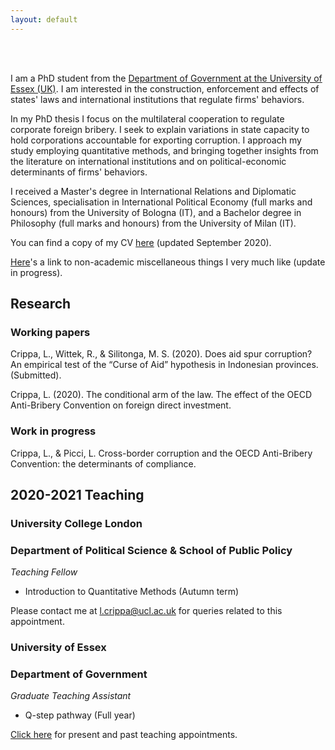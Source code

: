 ```yaml
---
layout: default
---
```

<br><br>

I am a PhD student from the [Department of Government at the University of Essex (UK)](https://www.essex.ac.uk/departments/government). I am interested in the construction, enforcement and effects of states' laws and international institutions that regulate firms' behaviors.

In my PhD thesis I focus on the multilateral cooperation to regulate corporate foreign bribery. I seek to explain variations in state capacity to hold corporations accountable for exporting corruption. I approach my study employing quantitative methods, and bringing together insights from the literature on international institutions and on political-economic determinants of firms' behaviors.

I received a Master's degree in International Relations and Diplomatic Sciences, specialisation in International Political Economy (full marks and honours) from the University of Bologna (IT), and a Bachelor degree in Philosophy (full marks and honours) from the University of Milan (IT).

You can find a copy of my CV [here](assets/LorenzoCrippa_CV_2020_09_18.pdf) (updated September 2020). 

[Here](https://lorenzo-crippa.github.io/Miscellaneous)'s a link to non-academic miscellaneous things I very much like (update in progress).


## Research
### Working papers
Crippa, L., Wittek, R., & Silitonga, M. S. (2020). Does aid spur corruption? An empirical test of the “Curse of Aid” hypothesis in Indonesian provinces. (Submitted).

Crippa, L. (2020). The conditional arm of the law. The effect of the OECD Anti-Bribery Convention on foreign direct investment.

### Work in progress
Crippa, L., & Picci, L. Cross-border corruption and the OECD Anti-Bribery Convention: the determinants of compliance.

## 2020-2021 Teaching
### University College London
### Department of Political Science & School of Public Policy

_Teaching Fellow_

- Introduction to Quantitative Methods (Autumn term)

Please contact me at [l.crippa@ucl.ac.uk](mailto:l.crippa@ucl.ac.uk) for queries related to this appointment.

### University of Essex
### Department of Government

_Graduate Teaching Assistant_

- Q-step pathway (Full year)

[Click here](https://lorenzo-crippa.github.io/Teaching) for present and past teaching appointments.

